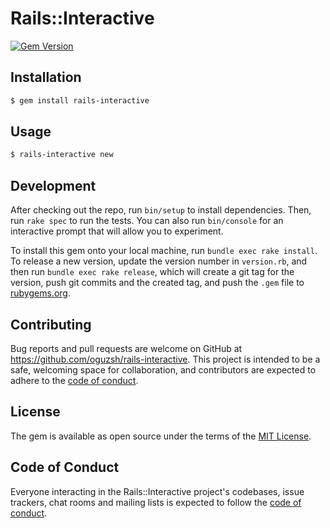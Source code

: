 # Rails::Interactive
[![Gem Version](https://badge.fury.io/rb/rails-interactive.svg)](https://badge.fury.io/rb/rails-interactive)

## Installation

```bash
$ gem install rails-interactive
```

## Usage

```bash
$ rails-interactive new
```

## Development

After checking out the repo, run `bin/setup` to install dependencies. Then, run `rake spec` to run the tests. You can also run `bin/console` for an interactive prompt that will allow you to experiment.

To install this gem onto your local machine, run `bundle exec rake install`. To release a new version, update the version number in `version.rb`, and then run `bundle exec rake release`, which will create a git tag for the version, push git commits and the created tag, and push the `.gem` file to [rubygems.org](https://rubygems.org).

## Contributing

Bug reports and pull requests are welcome on GitHub at https://github.com/oguzsh/rails-interactive. This project is intended to be a safe, welcoming space for collaboration, and contributors are expected to adhere to the [code of conduct](https://github.com/oguzsh/rails-interactive/blob/master/CODE_OF_CONDUCT.md).

## License

The gem is available as open source under the terms of the [MIT License](https://opensource.org/licenses/MIT).

## Code of Conduct

Everyone interacting in the Rails::Interactive project's codebases, issue trackers, chat rooms and mailing lists is expected to follow the [code of conduct](https://github.com/oguzsh/rails-interactive/blob/master/CODE_OF_CONDUCT.md).
